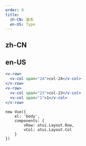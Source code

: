 ```yaml
---
order: 0
title:
  zh-CN: 基本
  en-US: Type
---
```


## zh-CN



## en-US


````jsx
<v-row>
  <v-col span="24">col-24</v-col>
</v-row>
<v-row>
  <v-col span="23">col-23</v-col>
  <v-col span="1">1</v-col>
</v-row>
````

````vue-script
new Vue({
    el: 'body',
    components: {
        vRow: atui.Layout.Row,
        vCol: atui.Layout.Col
    }
})
````
